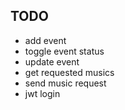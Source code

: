## TODO
- add event
- toggle event status
- update event
- get requested musics
- send music request
- jwt login